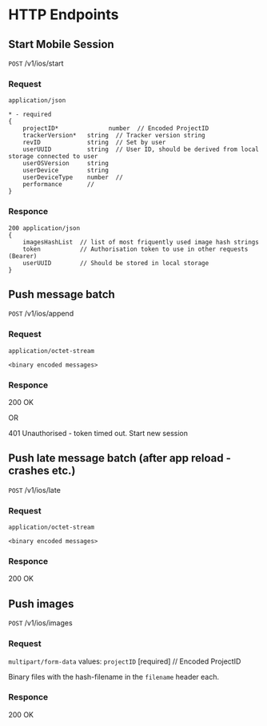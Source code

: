 # HTTP Endpoints

## Start Mobile Session
`POST` /v1/ios/start
### Request
`application/json`

```
* - required
{
	projectID*  			number  // Encoded ProjectID
	trackerVersion*   string  // Tracker version string
	revID             string  // Set by user
	userUUID          string  // User ID, should be derived from local storage connected to user
	userOSVersion     string 
	userDevice        string
	userDeviceType    number  //
	performance       // 
}
```

### Responce 

```
200 application/json
{
	imagesHashList  // list of most friquently used image hash strings
	token           // Authorisation token to use in other requests (Bearer)
	userUUID        // Should be stored in local storage
}
```


## Push message batch
`POST` /v1/ios/append
### Request
`application/octet-stream`
```
<binary encoded messages>
```
### Responce
200 OK

OR

401 Unauthorised - token timed out. Start new session


## Push late message batch (after app reload - crashes etc.)
`POST` /v1/ios/late
### Request
`application/octet-stream`
```
<binary encoded messages>
```
### Responce
200 OK



## Push images
`POST` /v1/ios/images

### Request
`multipart/form-data` values:
`projectID`  [required] // Encoded ProjectID

Binary files with the hash-filename in the `filename` header each.


### Responce
200 OK
